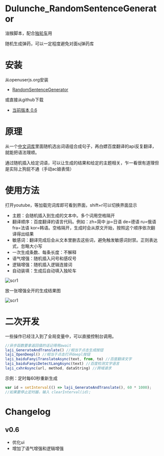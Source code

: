 # Dulunche_RandomSentenceGenerator

油猴脚本，配合[独轮车](https://greasyfork.org/zh-CN/scripts/412464-youtube%E7%8B%AC%E8%BD%AE%E8%BD%A6-auto-youtube-chat-sender)用

随机生成弹药，可以一定程度避免对面sj弹药库

# 安装

从openuserjs.org安装

- [RandomSentenceGenerator](https://openuserjs.org/scripts/sqrl/RandomSentenceGenerator)

或直接从github下载

- [当前版本 0.6](https://github.com/c4d0/Dulunche_RandomSentenceGenerator/raw/main/randomsentencegenerator.user.js)

# 原理

从一个[中文词库](https://gist.github.com/c4d0/47b712b20ac1f85724048d500909d1cc)里面随机选出词语组合成句子，再白嫖百度翻译的api反复翻译，就能把语法理顺。

通过随机插入给定词语，可以让生成的结果和给定的主题相关，乍一看很有道理但是实际上狗屁不通（手动ac娘表情）

# 使用方法

打开youtube，等加载完词库即可看到界面，shift+r可以切换界面显示

- 主题：会随机插入到生成的文本中。多个词用空格隔开
- 翻译顺序：百度翻译的语言代码。例如：zh=简中 jp=日语 de=德语 ru=俄语 fra=法语 kor=韩语。空格隔开，生成时会从原文开始，按照这个顺序依次翻译得出结果
- 敏感词：翻译完成后会从文本里删去这些词，避免触发敏感词封禁。正则表达式，忽略大小写
- 一次生成条数、每条长度：不解释
- 语气增强：随机插入问号和感叹号
- 逻辑增强：随机插入逻辑连接词
- 自动装填：生成后自动填入独轮车

![scr1](https://github.com/c4d0/Dulunche_RandomSentenceGenerator/raw/main/2020-10-25_18-49-14_chrome.png)

放一张增强全开的生成结果图

![scr1](https://github.com/c4d0/Dulunche_RandomSentenceGenerator/raw/main/2020-10-25_18-49-20_chrome.png)

# 二次开发

一些操作已经注入到了全局变量中，可以直接控制台调用。
``` js
//异步函数要拿返回值的话记得用await
laji_GenerateAndTranslate() //相当于点击生成按钮
laji_OpenDeepl() //相当于点击打开deepl按钮
laji_baiduFanyiTranslateAsync(text, from, to) //百度翻译文字
laji_baiduFanyiDetectLangAsync(text) //百度检测文字语言
laji_cxhrAsync(url, method, dataString) //跨域请求
```

示例：定时每60秒重新生成
``` js
var id = setInterval(() => laji_GenerateAndTranslate(), 60 * 1000);
//如果要停止定时器，输入 clearInterval(id);
```

# Changelog

## v0.6
- 优化ui
- 增加了语气增强和逻辑增强

